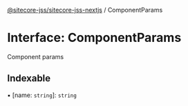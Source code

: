[@sitecore-jss/sitecore-jss-nextjs](../README.md) / ComponentParams

# Interface: ComponentParams

Component params

## Indexable

▪ [name: `string`]: `string`
